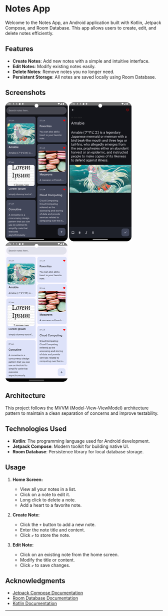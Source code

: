 # Notes App

Welcome to the Notes App, an Android application built with Kotlin, Jetpack Compose, and Room Database. This app allows users to create, edit, and delete notes efficiently.

## Features

- **Create Notes**: Add new notes with a simple and intuitive interface.
- **Edit Notes**: Modify existing notes easily.
- **Delete Notes**: Remove notes you no longer need.
- **Persistent Storage**: All notes are saved locally using Room Database.

## Screenshots

<img src="app/src/main/res/drawable/screenshot_01.png" width="200" /> <img src="app/src/main/res/drawable/screenshot_02.png" width="200" /> <img src="app/src/main/res/drawable/screenshot_03.png" width="200" />

## Architecture

This project follows the MVVM (Model-View-ViewModel) architecture pattern to maintain a clean separation of concerns and improve testability.

## Technologies Used

- **Kotlin**: The programming language used for Android development.
- **Jetpack Compose**: Modern toolkit for building native UI.
- **Room Database**: Persistence library for local database storage.

## Usage

1. **Home Screen:**
   - View all your notes in a list.
   - Click on a note to edit it.
   - Long click to delete a note.
   - Add a heart to a favorite note.

2. **Create Note:**
   - Click the `+` button to add a new note.
   - Enter the note title and content.
   - Click `✔` to store the note.

3. **Edit Note:**
   - Click on an existing note from the home screen.
   - Modify the title or content.
   - Click `✔` to save changes.

## Acknowledgments

- [Jetpack Compose Documentation](https://developer.android.com/jetpack/compose/documentation)
- [Room Database Documentation](https://developer.android.com/training/data-storage/room)
- [Kotlin Documentation](https://kotlinlang.org/docs/home.html)

---
